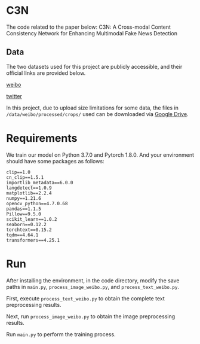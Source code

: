# **C3N**

The code related to the paper below: C3N: A Cross-modal Content Consistency Network for Enhancing Multimodal Fake News Detection

## **Data**

The two datasets used for this project are publicly accessible, and their official links are provided below.

[weibo](https://forms.gle/Hqzcv8DCy15JbeZW6)

[twitter](http://www.multimediaeval.org/mediaeval2016/verifyingmultimediause/index.html)

In this project, due to upload size limitations for some data, the files in `/data/weibo/processed/crops/` used can be downloaded via [Google Drive](https://drive.google.com/file/d/1Yv_y-Q7uvu7VZwcAggua8xE8kdXubLpm/view?usp=sharing).

# Requirements

We train our model on Python 3.7.0 and Pytorch 1.8.0. And your environment should have some packages as follows:

```
clip==1.0
cn_clip==1.5.1
importlib_metadata==6.0.0
langdetect==1.0.9
matplotlib==2.2.4
numpy==1.21.6
opencv_python==4.7.0.68
pandas==1.1.5
Pillow==9.5.0
scikit_learn==1.0.2
seaborn==0.12.2
torchtext==0.15.2
tqdm==4.64.1
transformers==4.25.1
```

# Run

After installing the environment, in the code directory, modify the save paths in `main.py`, `process_image_weibo.py`, and `process_text_weibo.py`. 

First, execute `process_text_weibo.py` to obtain the complete text preprocessing results. 

Next, run `process_image_weibo.py` to obtain the image preprocessing results.

Run `main.py` to perform the training process.
